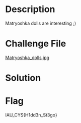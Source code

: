 # Description
Matryoshka dolls are interesting ;)

# Challenge File
[Matryoshka_dolls.jpg](./Matryoshka_dolls.jpg)

# Solution

# Flag
IAU_CYS{H1dd3n_St3go}

